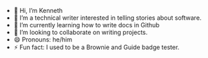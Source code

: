 - 👋 Hi, I’m Kenneth
- 👀 I’m a technical writer interested in telling stories about software.
- 🌱 I’m currently learning how to write docs in Github
- 💞️ I’m looking to collaborate on writing projects.
- 😄 Pronouns: he/him
- ⚡ Fun fact: I used to be a Brownie and Guide badge tester.
<!---
kjawltd/kjawltd is a ✨ special ✨ repository because its `README.md` (this file) appears on your GitHub profile.
You can click the Preview link to take a look at your changes.
--->
